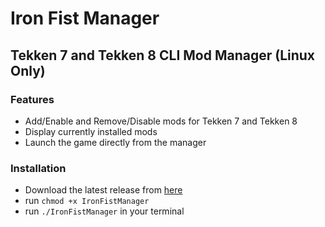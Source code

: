 # Iron Fist Manager
## Tekken 7 and Tekken 8 CLI Mod Manager (Linux Only)
### Features
- Add/Enable and Remove/Disable mods for Tekken 7 and Tekken 8
- Display currently installed mods
- Launch the game directly from the manager

### Installation
- Download the latest release from [here](https://github.com/Niepper/IFM/releases/download/stable/IronFistManager)
- run `chmod +x IronFistManager`
- run `./IronFistManager` in your terminal